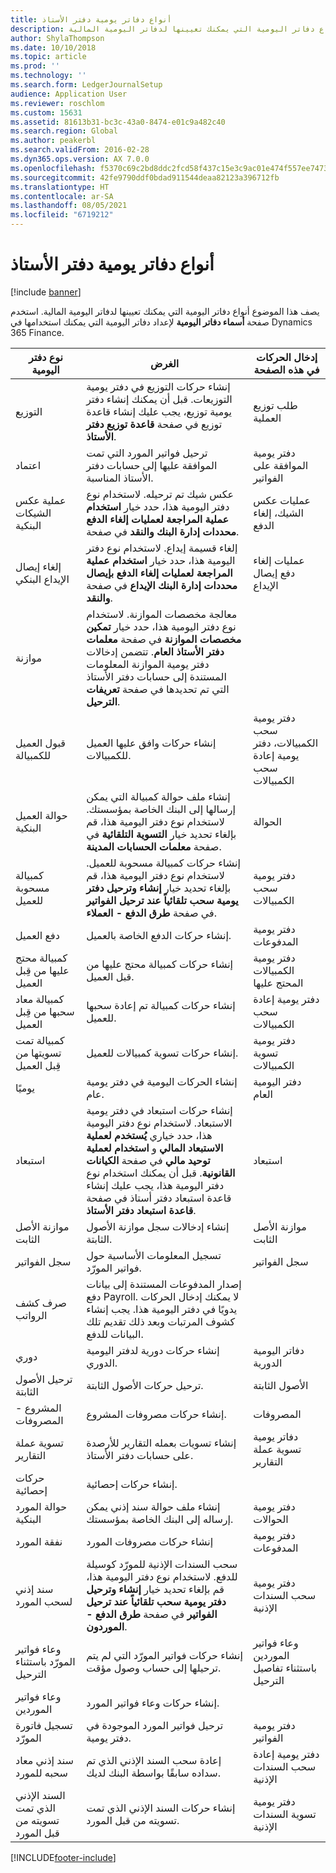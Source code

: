 ```yaml
---
title: أنواع دفاتر يومية دفتر الأستاذ
description: يصف هذا الموضوع أنواع دفاتر اليومية التي يمكنك تعيينها لدفاتر اليومية المالية.
author: ShylaThompson
ms.date: 10/10/2018
ms.topic: article
ms.prod: ''
ms.technology: ''
ms.search.form: LedgerJournalSetup
audience: Application User
ms.reviewer: roschlom
ms.custom: 15631
ms.assetid: 81613b31-bc3c-43a0-8474-e01c9a482c40
ms.search.region: Global
ms.author: peakerbl
ms.search.validFrom: 2016-02-28
ms.dyn365.ops.version: AX 7.0.0
ms.openlocfilehash: f5370c69c2bd8ddc2fcd58f437c15e3c9ac01e474f557ee7473b54abd8562f7e
ms.sourcegitcommit: 42fe9790ddf0bdad911544deaa82123a396712fb
ms.translationtype: HT
ms.contentlocale: ar-SA
ms.lasthandoff: 08/05/2021
ms.locfileid: "6719212"
---
```

# <a name="ledger-journal-types"></a>أنواع دفاتر يومية دفتر الأستاذ

[!include [banner](../includes/banner.md)]

يصف هذا الموضوع أنواع دفاتر اليومية التي يمكنك تعيينها لدفاتر اليومية المالية. استخدم صفحة **أسماء دفاتر اليومية** لإعداد دفاتر اليومية التي يمكنك استخدامها في Dynamics 365 Finance.

| نوع دفتر اليومية                      | الغرض                       | إدخال الحركات في هذه الصفحة                                |
|-----------------------------------|-------------------------------|----------------------------------------------------------------|
| التوزيع                        | إنشاء حركات التوزيع في دفتر يومية التوزيعات. قبل أن يمكنك إنشاء دفتر يومية توزيع، يجب عليك إنشاء قاعدة توزيع في صفحة **قاعدة توزيع دفتر الأستاذ**.      | طلب توزيع العملية             |
| اعتماد                          | ترحيل فواتير المورد التي تمت الموافقة عليها إلى حسابات دفتر الأستاذ المناسبة.  | دفتر يومية الموافقة على الفواتير                                       |
| عملية عكس الشيكات البنكية               | عكس شيك تم ترحيله. لاستخدام نوع دفتر اليومية هذا، حدد خيار **استخدام عملية المراجعة لعمليات إلغاء الدفع‬** في صفحة **‎محددات إدارة البنك والنقد**.   | عمليات عكس الشيك، إلغاء الدفع                   |
| إلغاء إيصال الإيداع البنكي    | إلغاء قسيمة إيداع. لاستخدام نوع دفتر اليومية هذا، حدد خيار **‏‫استخدام عملية المراجعة لعمليات إلغاء الدفع بإيصال الإيداع‬‬** في صفحة **‎محددات إدارة البنك والنقد**.   | عمليات إلغاء دفع إيصال الإيداع            |
| موازنة                            | معالجة مخصصات الموازنة. لاستخدام نوع دفتر اليومية هذا، حدد خيار **تمكين مخصصات الموازنة** في صفحة **معلمات دفتر الأستاذ العام**. تتضمن إدخالات دفتر يومية الموازنة المعلومات المستندة إلى حسابات دفتر الأستاذ التي تم تحديدها في صفحة **تعريفات الترحيل**.                                                        |                                                                |
| قبول العميل للكمبيالة  | إنشاء حركات وافق عليها العميل للكمبيالات.             | دفتر يومية سحب الكمبيالات‬، دفتر يومية إعادة سحب الكمبيالات‬ |
| حوالة العميل البنكية          | إنشاء ملف حوالة كمبيالة التي يمكن إرسالها إلى البنك الخاصة بمؤسستك. لاستخدام نوع دفتر اليومية هذا، قم بإلغاء تحديد خيار **التسوية التلقائية** في صفحة **معلمات** **الحسابات المدينة**.            | الحوالة                                                     |
| كمبيالة مسحوبة للعميل    | إنشاء حركات كمبيالة مسحوبة للعميل. لاستخدام نوع دفتر اليومية هذا، قم بإلغاء تحديد خيار **إنشاء وترحيل دفتر يومية سحب تلقائياً عند ترحيل الفواتير** في صفحة **طرق الدفع - العملاء**.   | دفتر يومية سحب الكمبيالات                                  |
| دفع العميل                  | إنشاء حركات الدفع الخاصة بالعميل.                             | دفتر يومية المدفوعات             |
| كمبيالة محتج عليها من قِبل العميل | إنشاء حركات كمبيالة محتج عليها من قبل العميل.                    | دفتر يومية الكمبيالات المحتج عليها                               |
| كمبيالة معاد سحبها من قِبل العميل  | إنشاء حركات كمبيالة تم إعادة سحبها للعميل.                     | دفتر يومية إعادة سحب الكمبيالات                                |
| كمبيالة تمت تسويتها من قِبل العميل  | إنشاء حركات تسوية كمبيالات للعميل.                       | دفتر يومية تسوية الكمبيالات                                |
| يوميًا                             | إنشاء الحركات اليومية في دفتر يومية عام.                          | دفتر اليومية العام                                                |
| استبعاد                       | إنشاء حركات استبعاد في دفتر يومية الاستبعاد. لاستخدام نوع دفتر اليومية هذا، حدد خياري **‏‫يُستخدم لعملية الاستبعاد المالي** و **استخدام لعملية توحيد مالي‬** في صفحة **الكيانات القانونية**. قبل أن يمكنك استخدام نوع دفتر اليومية هذا، يجب عليك إنشاء قاعدة استبعاد دفتر أستاذ في صفحة **قاعدة استبعاد دفتر الأستاذ‬**. | استبعاد                                                    |
| موازنة الأصل الثابت                | إنشاء إدخالات سجل موازنة الأصول الثابتة.                                                                                                                                                                                                                                                                                                                 | موازنة الأصل الثابت                                             |
| سجل الفواتير                  | تسجيل المعلومات الأساسية حول فواتير المورّد.                                                                                                                                                                                                                                                                                                           | سجل الفواتير                                               |
| صرف كشف الرواتب              | إصدار المدفوعات المستندة إلى بيانات دفع Payroll. لا يمكنك إدخال الحركات يدويًا في دفتر اليومية هذا. يجب إنشاء كشوف المرتبات وبعد ذلك تقديم تلك البيانات للدفع.                                                                                                                                                              |                                                                |
| دوري                          | إنشاء حركات دورية لدفتر اليومية الدوري.                                                                                                                                                                                                                                                                                                      | دفاتر اليومية الدورية                                              |
| ترحيل الأصول الثابتة                 | ترحيل حركات الأصول الثابتة.                                                                                                                                                                                                                                                                                                                              | الأصول الثابتة                                                   |
| المشروع - المصروفات                | إنشاء حركات مصروفات المشروع.                                                                                                                                                                                                                                                                                                                        | المصروفات                                                        |
| تسوية عملة التقارير     | إنشاء تسويات بعمله التقارير للأرصدة على حسابات دفتر الأستاذ.               | دفاتر يومية تسوية عملة التقارير                         |
| حركات إحصائية            | إنشاء حركات إحصائية.                                                                                                                                                                                                                                                                                                                            |                                                                |
| حوالة المورد البنكية            | إنشاء ملف حوالة سند إذني يمكن إرساله إلى البنك الخاصة بمؤسستك.                                                                                                                                                                                                                                                                      | دفتر يومية الحوالات                                             |
| نفقة المورد               | إنشاء حركات مصروفات المورد                                                                                                                                                                                                                                                                                                                    | دفتر يومية المدفوعات                                                |
| سند إذني لسحب المورد       | سحب السندات الإذنية للمورّد كوسيلة للدفع. لاستخدام نوع دفتر اليومية هذا، قم بإلغاء تحديد خيار **إنشاء وترحيل دفتر يومية سحب تلقائياً عند ترحيل الفواتير** في صفحة **طرق الدفع - الموردون**.                                                                                                                                          | دفتر يومية سحب السندات الإذنية                                   |
| وعاء فواتير المورّد باستثناء الترحيل | إنشاء حركات فواتير المورّد التي لم يتم ترحيلها إلى حساب وصول مؤقت.                                                                                                                                                                                                                                                             | وعاء فواتير الموردين باستثناء تفاصيل الترحيل                  |
| وعاء فواتير الموردين               | إنشاء حركات وعاء فواتير المورد.                                                                                                                                                                                                                                                                                                                    |                                                                |
| تسجيل فاتورة المورّد          | ترحيل فواتير المورد الموجودة في دفتر يومية.                                                                                                                                                                                                                                                                                                                 | دفتر يومية الفواتير                                                |
| سند إذني معاد سحبه للمورد     | إعادة سحب السند الإذني الذي تم سداده سابقًا بواسطة البنك لديك.                                                                                                                                                                                                                                                                      | دفتر يومية إعادة سحب السندات الإذنية                                 |
| السند الإذني الذي تمت تسويته من قبل المورد     | إنشاء حركات السند الإذني الذي تمت تسويته من قبل المورد.                                                                                                                                                                                                                                                                                                          | دفتر يومية تسوية السندات الإذنية                                 |







[!INCLUDE[footer-include](../../includes/footer-banner.md)]